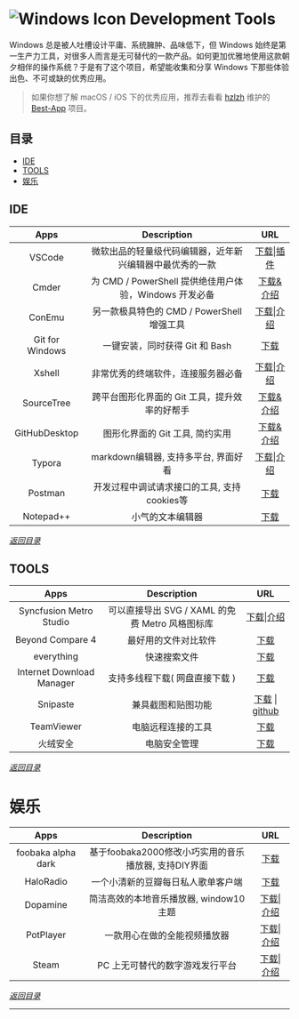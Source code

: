 #  ![Windows Icon][1] Development Tools 

Windows 总是被人吐槽设计平庸、系统臃肿、品味低下，但 Windows 始终是第一生产力工具，对很多人而言是无可替代的一款产品。如何更加优雅地使用这款朝夕相伴的操作系统？于是有了这个项目，希望能收集和分享 Windows 下那些体验出色、不可或缺的优秀应用。

> 如果你想了解 macOS / iOS 下的优秀应用，推荐去看看 [hzlzh][3] 维护的 [Best-App][4] 项目。



## 目录

+ [IDE][2]
+ [TOOLS][3]
+ [娱乐][17]



## IDE

|      Apps       |                       Description                        |          URL           |
| :-------------: | :------------------------------------------------------: | :--------------------: |
|     VSCode      | 微软出品的轻量级代码编辑器，近年新兴编辑器中最优秀的一款 |  [下载][4]\|[插件][5]  |
|      Cmder      |  为 CMD / PowerShell 提供绝佳用户体验，Windows 开发必备  |     [下载&介绍][6]     |
|     ConEmu      |        另一款极具特色的 CMD / PowerShell 增强工具        |  [下载][7]\|[介绍][8]  |
| Git for Windows |              一键安装，同时获得 Git 和 Bash              |       [下载][9]        |
|     Xshell      |            非常优秀的终端软件，连接服务器必备            | [下载][10]\|[介绍][11] |
|   SourceTree    |      跨平台图形化界面的 Git 工具，提升效率的好帮手       |    [下载&介绍][12]     |
|  GitHubDesktop  |             图形化界面的 Git 工具, 简约实用              |    [下载&介绍][13]     |
|     Typora      |           markdown编辑器, 支持多平台, 界面好看           | [下载][21]\|[介绍][22] |
|     Postman     |       开发过程中调试请求接口的工具, 支持cookies等        |       [下载][29]       |
|    Notepad++    |                     小气的文本编辑器                     |       [下载][31]       |

*[返回目录][32]*



## TOOLS

|           Apps            |                   Description                   |          URL           |
| :-----------------------: | :---------------------------------------------: | :--------------------: |
|  Syncfusion Metro Studio  | 可以直接导出 SVG / XAML 的免费 Metro 风格图标库 | [下载][14]\|[介绍][15] |
|     Beyond Compare 4      |              最好用的文件对比软件               |       [下载][16]       |
|        everything         |                  快速搜索文件                   |       [下载][18]       |
| Internet Download Manager |         支持多线程下载( 网盘直接下载 )          |       [下载][20]       |
|         Snipaste          |               兼具截图和贴图功能                |       [下载][30] \| [github][34]      |
|         TeamViewer        |               电脑远程连接的工具                |       [下载][33]       |
| 火绒安全 |                       电脑安全管理                       | [下载][35] |

*[返回目录][32]*



# 娱乐

|        Apps        |                     Description                      |          URL           |
| :----------------: | :--------------------------------------------------: | :--------------------: |
| foobaka alpha dark | 基于foobaka2000修改小巧实用的音乐播放器, 支持DIY界面 |       [下载][19]       |
|     HaloRadio      |          一个小清新的豆瓣每日私人歌单客户端          |       [下载][25]       |
|      Dopamine      |        简洁高效的本地音乐播放器, window10主题        | [下载][28]\|[介绍][28] |
|     PotPlayer      |             一款用心在做的全能视频播放器             | [下载][23]\|[介绍][24] |
|       Steam        |           PC 上无可替代的数字游戏发行平台            | [下载][26]\|[介绍][27] |

*[返回目录][32]*



---

[1]: http://i.imgur.com/waCNjA2.png
[2]: #IDE
[3]: #TOOLS
[4]: https://code.visualstudio.com/download
[5]: https://marketplace.visualstudio.com/VSCode
[6]: http://cmder.net/
[7]: https://www.fosshub.com/ConEmu.html
[8]: https://conemu.github.io/
[9]: https://git-scm.com/downloads
[10]: http://www.xshellcn.com/xiazai.html
[11]: http://www.xshellcn.com/xshell.html
[12]: https://www.sourcetreeapp.com/
[13]: https://desktop.github.com/
[14]: http://www.syncfusion.com/downloads/metrostudio
[15]: https://www.oschina.net/translate/creating-metro-style-icons-with-metro-studio
[16]: http://www.beyondcompare.cc/xiazai.html
[17]: #娱乐
[18]: https://www.voidtools.com/downloads/
[19]: https://pan.baidu.com/s/1VYpX5awn-EaFk94k7KV4cA
[20]: https://www.internetdownloadmanager.com/download.html
[21]: https://typora.io/#windows
[22]: https://typora.io/
[23]: http://www.potplayer.org/
[24]: https://baike.baidu.com/item/PotPlayer
[25]: https://www.icyarrow.com/haloradio/
[26]: https://store.steampowered.com/about/Steam:?l=schinese
[27]: https://zh.wikipedia.org/wiki/Steam
[28]: https://www.digimezzo.com/content/software/dopamine/
[29]: https://www.getpostman.com/apps
[30]: https://zh.snipaste.com/
[31]: https://notepad-plus-plus.org/downloads
[32]: #目录
[33]: https://www.teamviewer.com/zhcn/credentials/free-for-personal-use/
[34]: https://github.com/Snipaste/feedback
[35]: https://www.huorong.cn/
